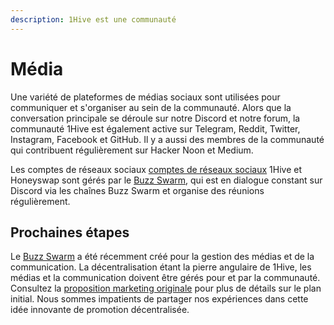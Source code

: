```yaml
---
description: 1Hive est une communauté
---
```


# Média

Une variété de plateformes de médias sociaux sont utilisées pour communiquer et s'organiser au sein de la communauté. Alors que la conversation principale se déroule sur notre Discord et notre forum, la communauté 1Hive est également active sur Telegram, Reddit, Twitter, Instagram, Facebook et GitHub. Il y a aussi des membres de la communauté qui contribuent régulièrement sur Hacker Noon et Medium.

Les comptes de réseaux sociaux [comptes de réseaux sociaux](social-accounts.md) 1Hive et Honeyswap sont gérés par le [Buzz Swarm](../swarms/buzz.md), qui est en dialogue constant sur Discord via les chaînes Buzz Swarm et organise des réunions régulièrement.

## Prochaines étapes

Le [Buzz Swarm](../swarms/buzz.md) a été récemment créé pour la gestion des médias et de la communication. La décentralisation étant la pierre angulaire de 1Hive, les médias et la communication doivent être gérés pour et par la communauté. Consultez la [proposition marketing originale](https://drive.google.com/file/d/1giD4QcVfHNUaAwcXWqEdV4jI2CUSQH24/view) pour plus de détails sur le plan initial. Nous sommes impatients de partager nos expériences dans cette idée innovante de promotion décentralisée.




